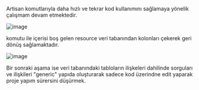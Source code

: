 Artisan komutlarıyla daha hızlı ve tekrar kod kullanımını sağlamaya yönelik çalışmam devam etmektedir.

![image](https://user-images.githubusercontent.com/67479334/114729896-0f4fe600-9d49-11eb-9fb9-175ab111bf47.png)

komutu ile içerisi boş gelen resource veri tabanından kolonları çekerek geri dönüş sağlamaktadır.

![image](https://user-images.githubusercontent.com/67479334/114730026-2c84b480-9d49-11eb-860a-8bc2d610c3a7.png)

Bir sonraki aşama ise veri tabanındaki tabloların ilişkeleri dahilinde sorguları ve ilişkileri "generic" yapıda oluşturarak sadece kod üzerindne edit yaparak proje yapım sürersini düşürmek.
